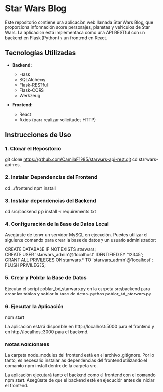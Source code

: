 # Star Wars Blog

Este repositorio contiene una aplicación web llamada Star Wars Blog, que proporciona información sobre personajes, planetas y vehículos de Star Wars. La aplicación está implementada como una API RESTful con un backend en Flask (Python) y un frontend en React.

## Tecnologías Utilizadas

- **Backend:**
  - Flask
  - SQLAlchemy
  - Flask-RESTful
  - Flask-CORS
  - Werkzeug

- **Frontend:**
  - React
  - Axios (para realizar solicitudes HTTP)

## Instrucciones de Uso

### 1. Clonar el Repositorio

git clone https://github.com/CamilaF1985/starwars-api-rest.git
cd starwars-api-rest

### 2. Instalar Dependencias del Frontend

cd ../frontend
npm install


### 3. Instalar dependencias del Backend

cd src/backend
pip install -r requirements.txt

### 4. Configuración de la Base de Datos Local

Asegúrate de tener un servidor MySQL en ejecución. Puedes utilizar el siguiente comando para crear la base de datos y un usuario administrador:

CREATE DATABASE IF NOT EXISTS starwars;<br>
CREATE USER 'starwars_admin'@'localhost' IDENTIFIED BY '12345';<br>
GRANT ALL PRIVILEGES ON starwars.* TO 'starwars_admin'@'localhost';<br>
FLUSH PRIVILEGES;

### 5. Crear y Poblar la Base de Datos

Ejecutar el script poblar_bd_starwars.py en la carpeta src/backend para crear las tablas y poblar la base de datos.
python poblar_bd_starwars.py

### 6. Ejecutar la Aplicación

npm start

La aplicación estará disponible en http://localhost:5000 para el frontend y en http://localhost:3000 para el backend.

### Notas Adicionales

La carpeta node_modules del frontend está en el archivo .gitignore. Por lo tanto, es necesario instalar las dependencias del frontend utilizando el comando npm install dentro de la carpeta src.

La aplicación ejecutará tanto el backend como el frontend con el comando npm start. Asegúrate de que el backend esté en ejecución antes de iniciar el frontend.